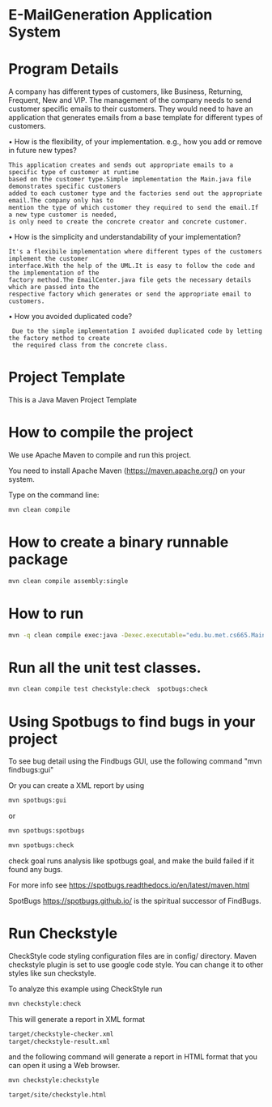 # E-MailGeneration Application System

# Program Details

A company has different types of customers, like Business, Returning, Frequent, New and VIP.
The management of the company needs to send customer specific emails to their customers. They
would need to have an application that generates emails from a base template for different types of
customers.

• How is the flexibility, of your implementation. e.g., how you add or remove in future new types?

    This application creates and sends out appropriate emails to a specific type of customer at runtime
    based on the customer type.Simple implementation the Main.java file demonstrates specific customers
    added to each customer type and the factories send out the appropriate email.The company only has to
    mention the type of which customer they required to send the email.If a new type customer is needed,
    is only need to create the concrete creator and concrete customer.  

• How is the simplicity and understandability of your implementation?

    It's a flexibile implementation where different types of the customers implement the customer 
    interface.With the help of the UML.It is easy to follow the code and the implementation of the 
    factory method.The EmailCenter.java file gets the necessary details which are passed into the 
    respective factory which generates or send the appropriate email to customers.

• How you avoided duplicated code?

     Due to the simple implementation I avoided duplicated code by letting the factory method to create
     the required class from the concrete class.

# Project Template

This is a Java Maven Project Template


# How to compile the project

We use Apache Maven to compile and run this project. 

You need to install Apache Maven (https://maven.apache.org/)  on your system. 

Type on the command line: 

```bash
mvn clean compile
```

# How to create a binary runnable package 


```bash
mvn clean compile assembly:single
```


# How to run

```bash
mvn -q clean compile exec:java -Dexec.executable="edu.bu.met.cs665.Main" -Dlog4j.configuration="file:log4j.properties"
```

# Run all the unit test classes.


```bash
mvn clean compile test checkstyle:check  spotbugs:check
```

# Using Spotbugs to find bugs in your project 

To see bug detail using the Findbugs GUI, use the following command "mvn findbugs:gui"

Or you can create a XML report by using  


```bash
mvn spotbugs:gui 
```

or 


```bash
mvn spotbugs:spotbugs
```


```bash
mvn spotbugs:check 
```

check goal runs analysis like spotbugs goal, and make the build failed if it found any bugs. 


For more info see 
https://spotbugs.readthedocs.io/en/latest/maven.html


SpotBugs https://spotbugs.github.io/ is the spiritual successor of FindBugs.


# Run Checkstyle 

CheckStyle code styling configuration files are in config/ directory. Maven checkstyle plugin is set to use google code style. 
You can change it to other styles like sun checkstyle. 

To analyze this example using CheckStyle run 

```bash
mvn checkstyle:check
```

This will generate a report in XML format


```bash
target/checkstyle-checker.xml
target/checkstyle-result.xml
```

and the following command will generate a report in HTML format that you can open it using a Web browser. 

```bash
mvn checkstyle:checkstyle
```

```bash
target/site/checkstyle.html
```




